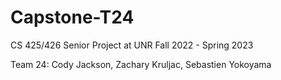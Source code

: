 # Capstone-T24
CS 425/426 Senior Project at UNR Fall 2022 - Spring 2023

Team 24: Cody Jackson, Zachary Kruljac, Sebastien Yokoyama
